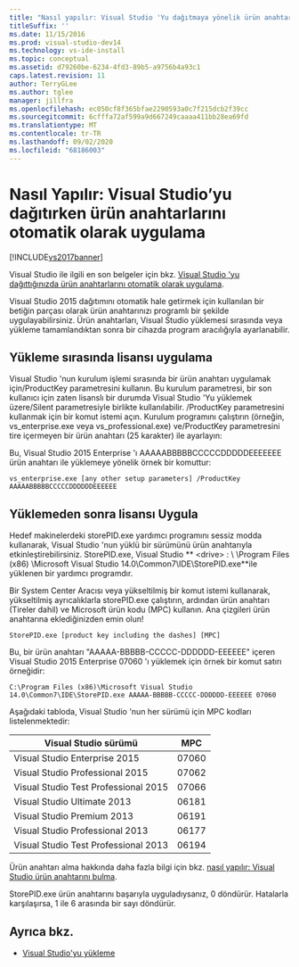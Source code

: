 ```yaml
---
title: "Nasıl yapılır: Visual Studio 'Yu dağıtmaya yönelik ürün anahtarlarını otomatik olarak uygulama 2015 | Microsoft Docs"
titleSuffix: ''
ms.date: 11/15/2016
ms.prod: visual-studio-dev14
ms.technology: vs-ide-install
ms.topic: conceptual
ms.assetid: d79260be-6234-4fd3-89b5-a9756b4a93c1
caps.latest.revision: 11
author: TerryGLee
ms.author: tglee
manager: jillfra
ms.openlocfilehash: ec050cf8f365bfae2290593a0c7f215dcb2f39cc
ms.sourcegitcommit: 6cfffa72af599a9d667249caaaa411bb28ea69fd
ms.translationtype: MT
ms.contentlocale: tr-TR
ms.lasthandoff: 09/02/2020
ms.locfileid: "68186003"
---
```

# <a name="how-to-automatically-apply-product-keys-when-deploying-visual-studio"></a>Nasıl Yapılır: Visual Studio’yu dağıtırken ürün anahtarlarını otomatik olarak uygulama
[!INCLUDE[vs2017banner](../includes/vs2017banner.md)]

Visual Studio ile ilgili en son belgeler için bkz. [Visual Studio 'yu dağıttığınızda ürün anahtarlarını otomatik olarak uygulama](/visualstudio/install/automatically-apply-product-keys-when-deploying-visual-studio).

Visual Studio 2015 dağıtımını otomatik hale getirmek için kullanılan bir betiğin parçası olarak ürün anahtarınızı programlı bir şekilde uygulayabilirsiniz. Ürün anahtarları, Visual Studio yüklemesi sırasında veya yükleme tamamlandıktan sonra bir cihazda program aracılığıyla ayarlanabilir.

## <a name="apply-the-license-during-installation"></a>Yükleme sırasında lisansı uygulama
 Visual Studio 'nun kurulum işlemi sırasında bir ürün anahtarı uygulamak için/ProductKey parametresini kullanın. Bu kurulum parametresi, bir son kullanıcı için zaten lisanslı bir durumda Visual Studio 'Yu yüklemek üzere/Silent parametresiyle birlikte kullanılabilir. /ProductKey parametresini kullanmak için bir komut istemi açın. Kurulum programını çalıştırın (örneğin, vs_enterprise.exe veya vs_professional.exe) ve/ProductKey parametresini tire içermeyen bir ürün anahtarı (25 karakter) ile ayarlayın:

 Bu, Visual Studio 2015 Enterprise 'ı AAAAABBBBBCCCCCDDDDDEEEEEEE ürün anahtarı ile yüklemeye yönelik örnek bir komuttur:

 `vs_enterprise.exe [any other setup parameters] /ProductKey AAAAABBBBBCCCCCDDDDDDEEEEEE`

## <a name="apply-the-license-after-installation"></a>Yüklemeden sonra lisansı Uygula
 Hedef makinelerdeki storePID.exe yardımcı programını sessiz modda kullanarak, Visual Studio 'nun yüklü bir sürümünü ürün anahtarıyla etkinleştirebilirsiniz. StorePID.exe, Visual Studio ** \<drive> : \\ \Program Files (x86) \Microsoft Visual Studio 14.0\Common7\IDE\StorePID.exe**ile yüklenen bir yardımcı programdır.

 Bir System Center Aracısı veya yükseltilmiş bir komut istemi kullanarak, yükseltilmiş ayrıcalıklarla storePID.exe çalıştırın, ardından ürün anahtarı (Tireler dahil) ve Microsoft ürün kodu (MPC) kullanın. Ana çizgileri ürün anahtarına eklediğinizden emin olun!

 `StorePID.exe [product key including the dashes] [MPC]`

 Bu, bir ürün anahtarı "AAAAA-BBBBB-CCCCC-DDDDDD-EEEEEE" içeren Visual Studio 2015 Enterprise 07060 'ı yüklemek için örnek bir komut satırı örneğidir:

 `C:\Program Files (x86)\Microsoft Visual Studio 14.0\Common7\IDE\StorePID.exe AAAAA-BBBBB-CCCCC-DDDDDD-EEEEEE 07060`

 Aşağıdaki tabloda, Visual Studio 'nun her sürümü için MPC kodları listelenmektedir:

|Visual Studio sürümü|MPC|
|---------------------------|---------|
|Visual Studio Enterprise 2015|07060|
|Visual Studio Professional 2015|07062|
|Visual Studio Test Professional 2015|07066|
|Visual Studio Ultimate 2013|06181|
|Visual Studio Premium 2013|06191|
|Visual Studio Professional 2013|06177|
|Visual Studio Test Professional 2013|06194|

Ürün anahtarı alma hakkında daha fazla bilgi için bkz. [nasıl yapılır: Visual Studio ürün anahtarını bulma](../install/how-to-locate-the-visual-studio-product-key.md).

StorePID.exe ürün anahtarını başarıyla uyguladıysanız, 0 döndürür. Hatalarla karşılaşırsa, 1 ile 6 arasında bir sayı döndürür.

## <a name="see-also"></a>Ayrıca bkz.

- [Visual Studio'yu yükleme](../install/install-visual-studio-2015.md)